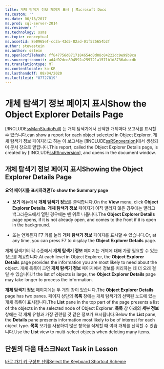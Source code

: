 ```yaml
---
title: 개체 탐색기 정보 페이지 표시 | Microsoft Docs
ms.custom: ''
ms.date: 06/13/2017
ms.prod: sql-server-2014
ms.reviewer: ''
ms.technology: ssms
ms.topic: conceptual
ms.assetid: 8e0965ef-cc3a-43d5-82ad-01f525654b2f
author: stevestein
ms.author: sstein
ms.openlocfilehash: ff847756d8717184654d8d08c84222dc9e99b9ca
ms.sourcegitcommit: ad4d92dce894592a259721a1571b1d8736abacdb
ms.translationtype: MT
ms.contentlocale: ko-KR
ms.lasthandoff: 08/04/2020
ms.locfileid: "87727819"
---
```

# <a name="show-the-object-explorer-details-page"></a><span data-ttu-id="acedb-102">개체 탐색기 정보 페이지 표시</span><span class="sxs-lookup"><span data-stu-id="acedb-102">Show the Object Explorer Details Page</span></span>
  [!INCLUDE[ssManStudioFull](../../includes/ssmanstudiofull-md.md)] <span data-ttu-id="acedb-103">는 개체 탐색기에서 선택한 개체마다 보고서를 표시할 수 있습니다.</span><span class="sxs-lookup"><span data-stu-id="acedb-103">can show a report for each object selected in Object Explorer.</span></span> <span data-ttu-id="acedb-104">개체 탐색기 정보 페이지라고 하는 이 보고서는 [!INCLUDE[ssRSnoversion](../../includes/ssrsnoversion-md.md)]에서 생성되며 문서 창으로 열립니다.</span><span class="sxs-lookup"><span data-stu-id="acedb-104">This report, called the Object Explorer Details page, is created by [!INCLUDE[ssRSnoversion](../../includes/ssrsnoversion-md.md)], and opens in the document window.</span></span>  
  
## <a name="showing-the-object-explorer-details-page"></a><span data-ttu-id="acedb-105">개체 탐색기 정보 페이지 표시</span><span class="sxs-lookup"><span data-stu-id="acedb-105">Showing the Object Explorer Details Page</span></span>  
  
#### <a name="to-show-the-summary-page"></a><span data-ttu-id="acedb-106">요약 페이지를 표시하려면</span><span class="sxs-lookup"><span data-stu-id="acedb-106">To show the Summary page</span></span>  
  
-   <span data-ttu-id="acedb-107">**보기** 메뉴에서 **개체 탐색기 정보**를 클릭합니다.</span><span class="sxs-lookup"><span data-stu-id="acedb-107">On the **View** menu, click **Object Explorer Details**.</span></span> <span data-ttu-id="acedb-108">**개체 탐색기 정보** 페이지가 아직 열리지 않은 경우에는 열리고 백그라운드에서 열린 경우에는 맨 위로 나옵니다.</span><span class="sxs-lookup"><span data-stu-id="acedb-108">The **Object Explorer Details** page opens, if it is not already open, and comes to the front if it is open in the background.</span></span>  
  
-   <span data-ttu-id="acedb-109">또는 언제든지 F7 키를 눌러 **개체 탐색기 정보** 페이지를 표시할 수 있습니다.</span><span class="sxs-lookup"><span data-stu-id="acedb-109">Or, at any time, you can press F7 to display the **Object Explorer Details** page.</span></span>  
  
 <span data-ttu-id="acedb-110">개체 탐색기의 각 수준에서 **개체 탐색기 정보** 페이지는 개체에 대해 가장 필요할 수 있는 정보를 제공합니다.</span><span class="sxs-lookup"><span data-stu-id="acedb-110">At each level in Object Explorer, the **Object Explorer Details** page provides the information you are most likely to need about the object.</span></span> <span data-ttu-id="acedb-111">개체 목록이 크면 **개체 탐색기 정보** 페이지에서 정보를 처리하는 데 더 오래 걸릴 수 있습니다.</span><span class="sxs-lookup"><span data-stu-id="acedb-111">If the list of objects is large, the **Object Explorer Details** page may take longer to process the information.</span></span>  
  
 <span data-ttu-id="acedb-112">**개체 탐색기 정보** 페이지에는 두 개의 창이 있습니다.</span><span class="sxs-lookup"><span data-stu-id="acedb-112">The **Object Explorer Details** page has two panes.</span></span> <span data-ttu-id="acedb-113">페이지 상단의 **목록** 창에는 개체 탐색기의 선택된 노드에 있는 개체 목록이 표시됩니다.</span><span class="sxs-lookup"><span data-stu-id="acedb-113">The **List** pane in the top part of the page presents a list of the objects in the selected node of Object Explorer.</span></span> <span data-ttu-id="acedb-114">**목록** 창 아래의 **세부 정보** 창에는 각 개체 유형과 가장 관련될 것 같은 정보가 표시됩니다.</span><span class="sxs-lookup"><span data-stu-id="acedb-114">Below the **List** pane, the **Details** pane presents information most likely to be of interest for each object type.</span></span> <span data-ttu-id="acedb-115">**목록** 보기를 사용하여 많은 항목을 삭제할 때 여러 개체를 선택할 수 있습니다.</span><span class="sxs-lookup"><span data-stu-id="acedb-115">Use the **List** view to multi-select objects when deleting many items.</span></span>  
  
## <a name="next-task-in-lesson"></a><span data-ttu-id="acedb-116">단원의 다음 태스크</span><span class="sxs-lookup"><span data-stu-id="acedb-116">Next Task in Lesson</span></span>  
 [<span data-ttu-id="acedb-117">바로 가기 키 구성표 선택</span><span class="sxs-lookup"><span data-stu-id="acedb-117">Select the Keyboard Shortcut Scheme</span></span>](lesson-1-6-select-the-keyboard-shortcut-scheme.md)  
  
  
